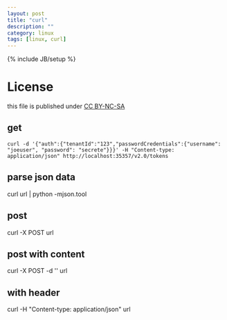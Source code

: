 ```yaml
---
layout: post
title: "curl"
description: ""
category: linux
tags: [linux, curl]
---
```

{% include JB/setup %}
# License
this file is published under [CC BY-NC-SA](http://creativecommons.org/licenses/by-nc-sa/3.0/)

## get 

    curl -d '{"auth":{"tenantId":"123","passwordCredentials":{"username": "joeuser", "password": "secrete"}}}' -H "Content-type: application/json" http://localhost:35357/v2.0/tokens

## parse json data
curl url | python -mjson.tool
## post
curl -X POST url
## post with content
curl -X POST -d '' url
## with header
curl -H "Content-type: application/json" url
